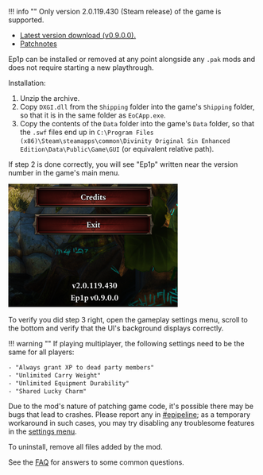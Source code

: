 
!!! info ""
    Only version 2.0.119.430 (Steam release) of the game is supported.

- [Latest version download (v0.9.0.0).](https://drive.google.com/file/d/1FBiktbfshbQQv5T8nYYLJpo1xyuLzYen/view?usp=drive_link)
- [Patchnotes](patchnotes.md)

Ep1p can be installed or removed at any point alongside any `.pak` mods and does not require starting a new playthrough.

Installation:

1. Unzip the archive.
2. Copy `DXGI.dll` from the `Shipping` folder into the game's `Shipping` folder, so that it is in the same folder as `EoCApp.exe`.
3. Copy the contents of the `Data` folder into the game's `Data` folder, so that the `.swf` files end up in `C:\Program Files (x86)\Steam\steamapps\common\Divinity Original Sin Enhanced Edition\Data\Public\Game\GUI` (or equivalent relative path).

If step 2 is done correctly, you will see "Ep1p" written near the version number in the game's main menu.

![Version watermark.](img/version_watermark.png)

To verify you did step 3 right, open the gameplay settings menu, scroll to the bottom and verify that the UI's background displays correctly.

!!! warning ""
    If playing multiplayer, the following settings need to be the same for all players:

    - "Always grant XP to dead party members"
    - "Unlimited Carry Weight"
    - "Unlimited Equipment Durability"
    - "Shared Lucky Charm"

Due to the mod's nature of patching game code, it's possible there may be bugs that lead to crashes. Please report any in [#epipeline](https://discord.gg/SevYmQc573); as a temporary workaround in such cases, you may try disabling any troublesome features in the [settings menu](#settings-menu).

To uninstall, remove all files added by the mod.

See the [FAQ](faq.md) for answers to some common questions.